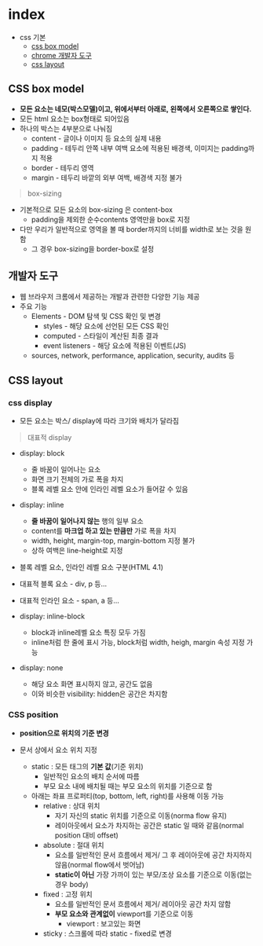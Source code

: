 # index
* css 기본
  * [css box model](#css-box-model)
  * [chrome 개발자 도구](#개발자-도구)
  * [css layout](#css-layout)

## CSS box model

* **모든 요소는 네모(박스모델)이고, 위에서부터 아래로, 왼쪽에서 오른쪽으로 쌓인다.**
* 모든 html 요소는 box형태로 되어있음
* 하나의 박스는 4부분으로 나눠짐
  * content - 글이나 이미지 등 요소의 실제 내용
  * padding - 테두리 안쪽 내부 여백 요소에 적용된 배경색, 이미지는 padding까지 적용
  * border - 테두리 영역
  * margin - 테두리 바깥의 외부 여백, 배경색 지정 불가

> box-sizing

* 기본적으로 모든 요소의 box-sizing 은 content-box
  * padding을 제외한 순수contents 영역만을 box로 지정
* 다만 우리가 일반적으로 영역을 볼 때 border까지의 너비를 width로 보는 것을 원함
  * 그 경우 box-sizing을 border-box로 설정


## 개발자 도구

* 웹 브라우저 크롬에서 제공하는 개발과 관련한 다양한 기능 제공
* 주요 기능
  * Elements - DOM 탐색 및 CSS 확인 및 변경
    * styles - 해당 요소에 선언된 모든 CSS 확인
    * computed - 스타일이 계산된 최종 결과
    * event listeners - 해당 요소에 적용된 이벤트(JS)
  * sources, network, performance, application, security, audits 등

## CSS layout

### css display

* 모든 요소는 박스/ display에 따라 크기와 배치가 달라짐

> 대표적 display

* display: block
  * 줄 바꿈이 일어나는 요소
  * 화면 크기 전체의 가로 폭을 차지
  * 블록 레벨 요소 안에 인라인 레벨 요소가 들어갈 수 있음
* display: inline
  * **줄 바꿈이 일어나지 않는** 행의 일부 요소
  * content를 **마크업 하고 있는 만큼만** 가로 폭을 차지
  * width, height, margin-top, margin-bottom 지정 불가
  * 상하 여백은 line-height로 지정

* 블록 레벨 요소, 인라인 레벨 요소 구분(HTML 4.1)
* 대표적 블록 요소 - div, p 등...
* 대표적 인라인 요소 - span, a 등...

* display: inline-block
  * block과 inline레벨 요소 특징 모두 가짐
  * inline처럼 한 줄에 표시 가능, block처럼 width, heigh, margin 속성 지정 가능
* display: none
  * 해당 요소 화면 표시하지 않고, 공간도 없음
  * 이와 비슷한 visibility: hidden은 공간은 차지함

### CSS position

* **position으로 위치의 기준 변경**

* 문서 상에서 요소 위치 지정
  * static : 모든 태그의 **기본 값**(기준 위치)
    * 일반적인 요소의 배치 순서에 따름
    * 부모 요소 내에 배치될 때는 부모 요소의 위치를 기준으로 함
  * 아래는 좌표 프로퍼티(top, bottom, left, right)를 사용해 이동 가능
    * relative : 상대 위치
      * 자기 자신의 static 위치를 기준으로 이동(norma flow 유지)
      * 레이아웃에서 요소가 차지하는 공간은 static 일 때와 같음(normal position 대비 offset)
    * absolute : 절대 위치
      * 요소를 일반적인 문서 흐름에서 제거/ 그 후 레이아웃에 공간 차지하지 않음(normal flow에서 벗어남)
      * **static이 아닌** 가장 가까이 있는 부모/조상 요소를 기준으로 이동(없는 경우 body)
    * fixed : 고정 위치
      * 요소를 일반적인 문서 흐름에서 제거/ 레이아웃 공간 차지 않함
      * **부모 요소와 관계없이** viewport를 기준으로 이동
        * viewport : 보고있는 화면
    * sticky : 스크롤에 따라 static - fixed로 변경